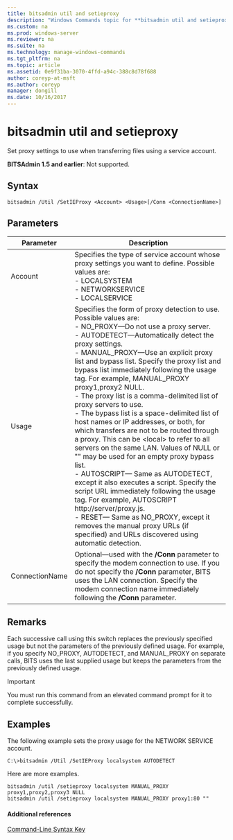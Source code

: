 ```yaml
---
title: bitsadmin util and setieproxy
description: "Windows Commands topic for **bitsadmin util and setieproxy** - Set proxy settings to use when transferring files using a service account."
ms.custom: na
ms.prod: windows-server
ms.reviewer: na
ms.suite: na
ms.technology: manage-windows-commands
ms.tgt_pltfrm: na
ms.topic: article
ms.assetid: 0e9f31ba-3070-4ffd-a94c-388c8d78f688
author: coreyp-at-msft
ms.author: coreyp
manager: dongill
ms.date: 10/16/2017
---
```


# bitsadmin util and setieproxy

Set proxy settings to use when transferring files using a service account.

**BITSAdmin 1.5 and earlier**: Not supported.

## Syntax

```
bitsadmin /Util /SetIEProxy <Account> <Usage>[/Conn <ConnectionName>]
```

## Parameters

|Parameter|Description|
|---------|-----------|
|Account|Specifies the type of service account whose proxy settings you want to define. Possible values are:</br>-   LOCALSYSTEM</br>-   NETWORKSERVICE</br>-   LOCALSERVICE|
|Usage|Specifies the form of proxy detection to use. Possible values are:</br>-   NO_PROXY—Do not use a proxy server.</br>-   AUTODETECT—Automatically detect the proxy settings.</br>-   MANUAL_PROXY—Use an explicit proxy list and bypass list. Specify the proxy list and bypass list immediately following the usage tag. For example, MANUAL_PROXY proxy1,proxy2 NULL.</br>    -   The proxy list is a comma-delimited list of proxy servers to use.</br>    -   The bypass list is a space-delimited list of host names or IP addresses, or both, for which transfers are not to be routed through a proxy. This can be \<local> to refer to all servers on the same LAN. Values of NULL or "" may be used for an empty proxy bypass list.</br>-   AUTOSCRIPT— Same as AUTODETECT, except it also executes a script. Specify the script URL immediately following the usage tag. For example, AUTOSCRIPT http://server/proxy.js.</br>-   RESET— Same as NO_PROXY, except it removes the manual proxy URLs (if specified) and URLs discovered using automatic detection.|
|ConnectionName|Optional—used with the **/Conn** parameter to specify the modem connection to use. If you do not specify the **/Conn** parameter, BITS uses the LAN connection. Specify the modem connection name immediately following the **/Conn** parameter.|

## Remarks

Each successive call using this switch replaces the previously specified usage but not the parameters of the previously defined usage. For example, if you specify NO_PROXY, AUTODETECT, and MANUAL_PROXY on separate calls, BITS uses the last supplied usage but keeps the parameters from the previously defined usage.

> [!IMPORTANT]
> You must run this command from an elevated command prompt for it to complete successfully.

## Examples

The following example sets the proxy usage for the NETWORK SERVICE account.

```
C:\>bitsadmin /Util /SetIEProxy localsystem AUTODETECT
```

Here are more examples.

```
bitsadmin /util /setieproxy localsystem MANUAL_PROXY proxy1,proxy2,proxy3 NULL
bitsadmin /util /setieproxy localsystem MANUAL_PROXY proxy1:80 ""
```

#### Additional references

[Command-Line Syntax Key](command-line-syntax-key.md)